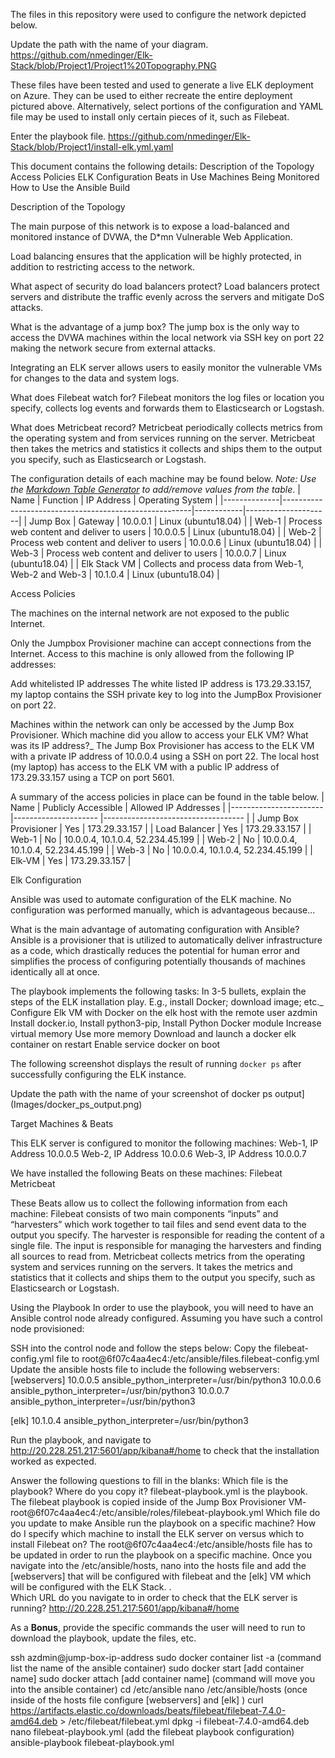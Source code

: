 The files in this repository were used to configure the network depicted below.

Update the path with the name of your diagram. 
https://github.com/nmedinger/Elk-Stack/blob/Project1/Project1%20Topography.PNG

These files have been tested and used to generate a live ELK deployment on Azure. They can be used to either recreate the entire deployment pictured above. Alternatively, select portions of the configuration and YAML file may be used to install only certain pieces of it, such as Filebeat.

Enter the playbook file.
https://github.com/nmedinger/Elk-Stack/blob/Project1/install-elk.yml.yaml

This document contains the following details:
Description of the Topology
Access Policies
ELK Configuration
Beats in Use
Machines Being Monitored
How to Use the Ansible Build


Description of the Topology

The main purpose of this network is to expose a load-balanced and monitored instance of DVWA, the D*mn Vulnerable Web Application.

Load balancing ensures that the application will be highly protected, in addition to restricting access to the network.

What aspect of security do load balancers protect? 
Load balancers protect servers and distribute the traffic evenly across the servers and mitigate DoS attacks.

What is the advantage of a jump box?
The jump box is the only way to access the DVWA machines within the local network via SSH key on port 22 making the network secure from external attacks.

Integrating an ELK server allows users to easily monitor the vulnerable VMs for changes to the data  and system logs.

What does Filebeat watch for?
Filebeat monitors the log files or location you specify, collects log events and forwards them to Elasticsearch or Logstash.

What does Metricbeat record?
Metricbeat periodically collects metrics from the operating system and from services running on the server.  Metricbeat then takes the metrics and statistics it collects and ships them to the output you specify, such as Elasticsearch or Logstash.  

The configuration details of each machine may be found below.
_Note: Use the [Markdown Table Generator](http://www.tablesgenerator.com/markdown_tables) to add/remove values from the table_.
| Name         | Function                                              | IP Address | Operating System    |
|--------------|-------------------------------------------------------|------------|---------------------|
| Jump Box     | Gateway                                               | 10.0.0.1   | Linux (ubuntu18.04) |
| Web-1        | Process web content and deliver to users              | 10.0.0.5   | Linux (ubuntu18.04) |
| Web-2        | Process web content and deliver to users              | 10.0.0.6   | Linux (ubuntu18.04) |
| Web-3        | Process web content and deliver to users              | 10.0.0.7   | Linux (ubuntu18.04) |
| Elk Stack VM | Collects and process data from Web-1, Web-2 and Web-3 | 10.1.0.4   | Linux (ubuntu18.04) |

Access Policies

The machines on the internal network are not exposed to the public Internet. 

Only the Jumpbox Provisioner machine can accept connections from the Internet. Access to this machine is only allowed from the following IP addresses:

Add whitelisted IP addresses
The white listed IP address is 173.29.33.157, my laptop contains the SSH private key to log into the JumpBox Provisioner on port 22.

Machines within the network can only be accessed by the Jump Box Provisioner.
Which machine did you allow to access your ELK VM? What was its IP address?_
The Jump Box Provisioner has access to the ELK VM  with a private IP address of 10.0.0.4 using a SSH on port 22.
The local host (my laptop) has access to the ELK VM with a public IP address of  173.29.33.157 using a TCP on port 5601.




A summary of the access policies in place can be found in the table below.
| Name                  	| Publicly Accessible 	| Allowed IP Addresses              	|
|-----------------------	|---------------------	|-----------------------------------	|
| Jump Box Provisioner  	| Yes                 	| 173.29.33.157                     	|
| Load Balancer         	| Yes                 	| 173.29.33.157                     	|
| Web-1                 	| No                  	| 10.0.0.4, 10.1.0.4, 52.234.45.199 	|
| Web-2                 	| No                  	| 10.0.0.4, 10.1.0.4, 52.234.45.199 	|
| Web-3                 	| No                  	| 10.0.0.4, 10.1.0.4, 52.234.45.199 	|
| Elk-VM                	| Yes                 	| 173.29.33.157                     	|


Elk Configuration

Ansible was used to automate configuration of the ELK machine. No configuration was performed manually, which is advantageous because...

What is the main advantage of automating configuration with Ansible?
Ansible is a provisioner that is utilized to automatically deliver infrastructure as a code, which drastically reduces the potential for human error and simplifies the process of configuring potentially thousands of machines identically all at once.

The playbook implements the following tasks:
In 3-5 bullets, explain the steps of the ELK installation play. E.g., install Docker; download image; etc._
Configure Elk VM with Docker on the elk host with the remote user azdmin
Install docker.io, Install python3-pip, Install Python Docker module
Increase virtual memory
Use more memory
Download and launch a docker elk container on restart
Enable service docker on boot
     
The following screenshot displays the result of running `docker ps` after successfully configuring the ELK instance.

Update the path with the name of your screenshot of docker ps output](Images/docker_ps_output.png)





Target Machines & Beats

This ELK server is configured to monitor the following machines:
Web-1, IP Address 10.0.0.5
Web-2, IP Address 10.0.0.6
Web-3, IP Address 10.0.0.7

We have installed the following Beats on these machines:
Filebeat
Metricbeat

These Beats allow us to collect the following information from each machine:
Filebeat consists of two main components “inputs” and “harvesters” which work together to tail files and send event data to the output you specify. The harvester is responsible for reading the content of a single file. The input is responsible for managing the harvesters and finding all sources to read from. 
Metricbeat collects metrics from the operating system and services running on the servers.  It takes the metrics and statistics that it collects and ships them to the output you specify, such as Elasticsearch or Logstash.  


Using the Playbook
In order to use the playbook, you will need to have an Ansible control node already configured. Assuming you have such a control node provisioned: 

SSH into the control node and follow the steps below:
Copy the filebeat-config.yml  file to root@6f07c4aa4ec4:/etc/ansible/files.filebeat-config.yml
Update the ansible hosts file to include the following webservers:
 [webservers]
10.0.0.5 ansible_python_interpreter=/usr/bin/python3
10.0.0.6 ansible_python_interpreter=/usr/bin/python3
10.0.0.7 ansible_python_interpreter=/usr/bin/python3

[elk]
10.1.0.4 ansible_python_interpreter=/usr/bin/python3

Run the playbook, and navigate to http://20.228.251.217:5601/app/kibana#/home to check that the installation worked as expected.

Answer the following questions to fill in the blanks:
Which file is the playbook? Where do you copy it?
filebeat-playbook.yml is the playbook.
The filebeat playbook is copied inside of the Jump Box Provisioner VM- root@6f07c4aa4ec4:/etc/ansible/roles/filebeat-playbook.yml
Which file do you update to make Ansible run the playbook on a specific machine? How do I specify which machine to install the ELK server on versus which to install Filebeat on?
The root@6f07c4aa4ec4:/etc/ansible/hosts file has to be updated in order to run the playbook on a specific machine.
Once you navigate into the /etc/ansible/hosts, nano into the hosts file and add the [webservers] that will be configured with filebeat and the [elk] VM which will be configured with the ELK Stack. .  
Which URL do you navigate to in order to check that the ELK server is running?
http://20.228.251.217:5601/app/kibana#/home

As a **Bonus**, provide the specific commands the user will need to run to download the playbook, update the files, etc.

ssh azdmin@jump-box-ip-address 
sudo docker container list -a (command list the name of the ansible container)
sudo docker start [add container name] 
sudo docker attach [add container name] (command will move you into the ansible container)
cd /etc/ansible
nano /etc/ansible/hosts (once inside of the hosts file configure [webservers] and [elk] )
 curl https://artifacts.elastic.co/downloads/beats/filebeat/filebeat-7.4.0-amd64.deb > /etc/filebeat/filebeat.yml
dpkg -i filebeat-7.4.0-amd64.deb
nano filebeat-playbook.yml (add the filebeat playbook configuration)
ansible-playbook filebeat-playbook.yml

